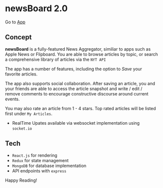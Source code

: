 # newsBoard 2.0

Go to [App](https://young-plains-73073.herokuapp.com)

## Concept

**newsBoard** is a fully-featured News Aggregator, similiar to apps such as Apple News or Flipboard.  You are able to browse articles by topic, or search a comprehensive library of articles via the `NYT API`

The app has a number of features, including the option to *Save* your favorite articles.

The app also supports social collaboration.  After saving an article, you and your friends are able to access the article snapshot and write / edit / remove comments to encourage constructive discourse around current events. 

You may also rate an article from 1 - 4 stars. Top rated articles will be listed first under `My Articles`.

* RealTime Upates available via websocket implementation using `socket.io`

## Tech
* `React.js` for rendering
* `Redux` for state management
* `MongoDB` for database implementation
* API endpoints with `express`

Happy Reading!
